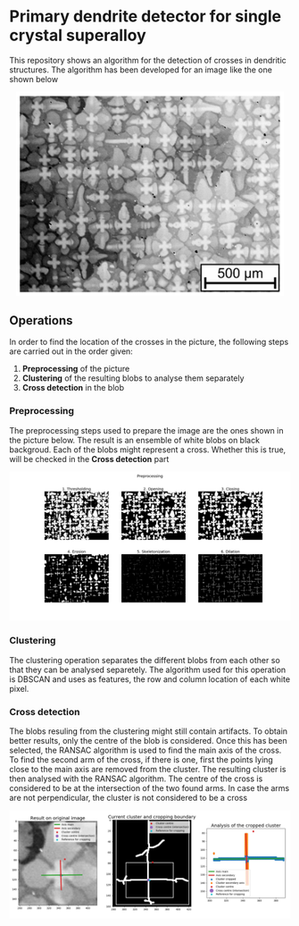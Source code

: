 # Primary dendrite detector for single crystal superalloy

This repository shows an algorithm for the detection of crosses in dendritic structures.
The algorithm has been developed for an image like the one shown below
<p align="center">
  <img src="https://github.com/giovannicampa/cross_detector/blob/master/src/dendrite_crosses.jpg" width="480">
</p>


## Operations

In order to find the location of the crosses in the picture, the following steps are carried out in the order given:
1. **Preprocessing** of the picture
2. **Clustering** of the resulting blobs to analyse them separately
3. **Cross detection** in the blob

### Preprocessing
The preprocessing steps used to prepare the image are the ones shown in the picture below. The result is an ensemble of white blobs on black backgroud. Each of the blobs might represent a cross. Whether this is true, will be checked in the **Cross detection** part

<p align="center">
  <img src="https://github.com/giovannicampa/cross_detector/blob/master/src/Preprocessing.png" width="1000">
</p>

### Clustering
The clustering operation separates the different blobs from each other so that they can be analysed separetely. The algorithm used for this operation is DBSCAN and uses as features, the row and column location of each white pixel.

### Cross detection
The blobs resuling from the clustering might still contain artifacts. To obtain better results, only the centre of the blob is considered. Once this has been selected, the RANSAC algorithm is used to find the main axis of the cross.
To find the second arm of the cross, if there is one, first the points lying close to the main axis are removed from the cluster. The resulting cluster is then analysed with the RANSAC algorithm.
The centre of the cross is considered to be at the intersection of the two found arms. In case the arms are not perpendicular, the cluster is not considered to be a cross
<p align="center">
  <img align="center" src="https://github.com/giovannicampa/cross_detector/blob/master/src/cluster_analysis.png" width="1000">
</p>
